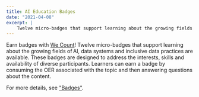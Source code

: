 ```yaml
---
title: AI Education Badges
date: "2021-04-08"
excerpt: |
    Twelve micro-badges that support learning about the growing fields of AI, data systems and inclusive data practices.
---
```


Earn badges with [We Count](https://wecount.inclusivedesign.ca)! Twelve micro-badges that support learning about the
growing fields of AI, data systems and inclusive data practices are available. These badges are designed to address the interests,
skills and availability of diverse participants. Learners can earn a badge by consuming the OER associated with the
topic and then answering questions about the content.

For more details, see ["Badges"](https://wecount.inclusivedesign.ca/badges/).
